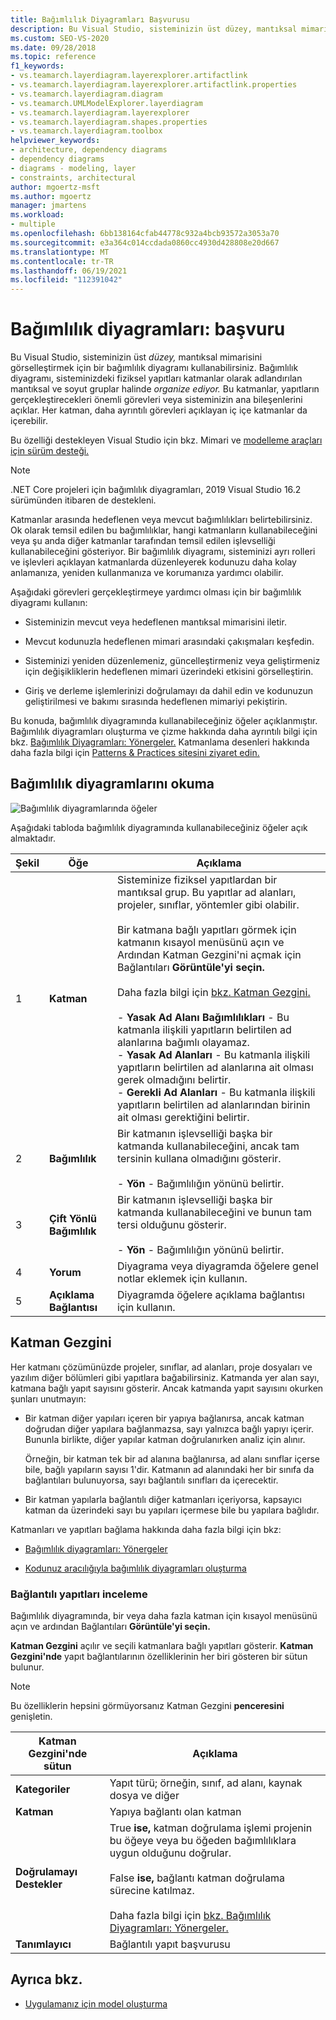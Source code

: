 ```yaml
---
title: Bağımlılık Diyagramları Başvurusu
description: Bu Visual Studio, sisteminizin üst düzey, mantıksal mimarisini görselleştirmek için bağımlılık diyagramını kullanabileceğinizi öğrenin.
ms.custom: SEO-VS-2020
ms.date: 09/28/2018
ms.topic: reference
f1_keywords:
- vs.teamarch.layerdiagram.layerexplorer.artifactlink
- vs.teamarch.layerdiagram.layerexplorer.artifactlink.properties
- vs.teamarch.layerdiagram.diagram
- vs.teamarch.UMLModelExplorer.layerdiagram
- vs.teamarch.layerdiagram.layerexplorer
- vs.teamarch.layerdiagram.shapes.properties
- vs.teamarch.layerdiagram.toolbox
helpviewer_keywords:
- architecture, dependency diagrams
- dependency diagrams
- diagrams - modeling, layer
- constraints, architectural
author: mgoertz-msft
ms.author: mgoertz
manager: jmartens
ms.workload:
- multiple
ms.openlocfilehash: 6bb138164cfab44778c932a4bcb93572a3053a70
ms.sourcegitcommit: e3a364c014ccdada0860cc4930d428808e20d667
ms.translationtype: MT
ms.contentlocale: tr-TR
ms.lasthandoff: 06/19/2021
ms.locfileid: "112391042"
---
```

# <a name="dependency-diagrams-reference"></a>Bağımlılık diyagramları: başvuru

Bu Visual Studio, sisteminizin üst *düzey,* mantıksal mimarisini görselleştirmek için bir bağımlılık diyagramı kullanabilirsiniz. Bağımlılık diyagramı, sisteminizdeki fiziksel yapıtları katmanlar olarak adlandırılan mantıksal ve soyut gruplar halinde *organize ediyor.* Bu katmanlar, yapıtların gerçekleştirecekleri önemli görevleri veya sisteminizin ana bileşenlerini açıklar. Her katman, daha ayrıntılı görevleri açıklayan iç içe katmanlar da içerebilir.

Bu özelliği destekleyen Visual Studio için bkz. Mimari ve [modelleme araçları için sürüm desteği.](../modeling/analyze-and-model-your-architecture.md#VersionSupport)

> [!NOTE]
> .NET Core projeleri için bağımlılık diyagramları, 2019 Visual Studio 16.2 sürümünden itibaren de destekleni.

Katmanlar arasında hedeflenen veya mevcut bağımlılıkları belirtebilirsiniz. Ok olarak temsil edilen bu bağımlılıklar, hangi katmanların kullanabileceğini veya şu anda diğer katmanlar tarafından temsil edilen işlevselliği kullanabileceğini gösteriyor. Bir bağımlılık diyagramı, sisteminizi ayrı rolleri ve işlevleri açıklayan katmanlarda düzenleyerek kodunuzu daha kolay anlamanıza, yeniden kullanmanıza ve korumanıza yardımcı olabilir.

Aşağıdaki görevleri gerçekleştirmeye yardımcı olması için bir bağımlılık diyagramı kullanın:

- Sisteminizin mevcut veya hedeflenen mantıksal mimarisini iletir.

- Mevcut kodunuzla hedeflenen mimari arasındaki çakışmaları keşfedin.

- Sisteminizi yeniden düzenlemeniz, güncelleştirmeniz veya geliştirmeniz için değişikliklerin hedeflenen mimari üzerindeki etkisini görselleştirin.

- Giriş ve derleme işlemlerinizi doğrulamayı da dahil edin ve kodunuzun geliştirilmesi ve bakımı sırasında hedeflenen mimariyi pekiştirin.

Bu konuda, bağımlılık diyagramında kullanabileceğiniz öğeler açıklanmıştır. Bağımlılık diyagramları oluşturma ve çizme hakkında daha ayrıntılı bilgi için bkz. [Bağımlılık Diyagramları: Yönergeler.](../modeling/layer-diagrams-guidelines.md) Katmanlama desenleri hakkında daha fazla bilgi için [Patterns & Practices sitesini ziyaret edin.](https://archive.codeplex.com/?p=apparch)

## <a name="reading-dependency-diagrams"></a>Bağımlılık diyagramlarını okuma

![Bağımlılık diyagramlarında öğeler](../modeling/media/uml_layerrefreading.png)

Aşağıdaki tabloda bağımlılık diyagramında kullanabileceğiniz öğeler açık almaktadır.

|**Şekil**|**Öğe**|**Açıklama**|
|-|-|-|
|1|**Katman**|Sisteminize fiziksel yapıtlardan bir mantıksal grup. Bu yapıtlar ad alanları, projeler, sınıflar, yöntemler gibi olabilir.<br /><br /> Bir katmana bağlı yapıtları görmek için katmanın kısayol menüsünü  açın ve Ardından Katman Gezgini'ni açmak için Bağlantıları **Görüntüle'yi seçin.**<br /><br /> Daha fazla bilgi için [bkz. Katman Gezgini.](#Explorer)<br /><br /> -   **Yasak Ad Alanı Bağımlılıkları** - Bu katmanla ilişkili yapıtların belirtilen ad alanlarına bağımlı olayamaz.<br />-   **Yasak Ad Alanları** - Bu katmanla ilişkili yapıtların belirtilen ad alanlarına ait olması gerek olmadığını belirtir.<br />-   **Gerekli Ad Alanları** - Bu katmanla ilişkili yapıtların belirtilen ad alanlarından birinin ait olması gerektiğini belirtir.|
|2|**Bağımlılık**|Bir katmanın işlevselliği başka bir katmanda kullanabileceğini, ancak tam tersinin kullana olmadığını gösterir.<br /><br /> -   **Yön** - Bağımlılığın yönünü belirtir.|
|3|**Çift Yönlü Bağımlılık**|Bir katmanın işlevselliği başka bir katmanda kullanabileceğini ve bunun tam tersi olduğunu gösterir.<br /><br /> -   **Yön** - Bağımlılığın yönünü belirtir.|
|4|**Yorum**|Diyagrama veya diyagramda öğelere genel notlar eklemek için kullanın.|
|5|**Açıklama Bağlantısı**|Diyagramda öğelere açıklama bağlantısı için kullanın.|

## <a name="layer-explorer"></a><a name="Explorer"></a> Katman Gezgini

Her katmanı çözümünüzde projeler, sınıflar, ad alanları, proje dosyaları ve yazılım diğer bölümleri gibi yapıtlara bağabilirsiniz. Katmanda yer alan sayı, katmana bağlı yapıt sayısını gösterir. Ancak katmanda yapıt sayısını okurken şunları unutmayın:

- Bir katman diğer yapıları içeren bir yapıya bağlanırsa, ancak katman doğrudan diğer yapılara bağlanmazsa, sayı yalnızca bağlı yapıyı içerir. Bununla birlikte, diğer yapılar katman doğrulanırken analiz için alınır.

     Örneğin, bir katman tek bir ad alanına bağlanırsa, ad alanı sınıflar içerse bile, bağlı yapıların sayısı 1'dir. Katmanın ad alanındaki her bir sınıfa da bağlantıları bulunuyorsa, sayı bağlantılı sınıfları da içerecektir.

- Bir katman yapılarla bağlantılı diğer katmanları içeriyorsa, kapsayıcı katman da üzerindeki sayı bu yapıları içermese bile bu yapılara bağlıdır.

Katmanları ve yapıtları bağlama hakkında daha fazla bilgi için bkz:

- [Bağımlılık diyagramları: Yönergeler](../modeling/layer-diagrams-guidelines.md)

- [Kodunuz aracılığıyla bağımlılık diyagramları oluşturma](../modeling/create-layer-diagrams-from-your-code.md)

### <a name="examine-the-linked-artifacts"></a>Bağlantılı yapıtları inceleme

Bağımlılık diyagramında, bir veya daha fazla katman için kısayol menüsünü açın ve ardından Bağlantıları **Görüntüle'yi seçin.**

**Katman Gezgini** açılır ve seçili katmanlara bağlı yapıtları gösterir. **Katman Gezgini'nde** yapıt bağlantılarının özelliklerinin her biri gösteren bir sütun bulunur.

> [!NOTE]
> Bu özelliklerin hepsini görmüyorsanız Katman Gezgini **penceresini** genişletin.

|**Katman Gezgini'nde sütun**|**Açıklama**|
|-|-|
|**Kategoriler**|Yapıt türü; örneğin, sınıf, ad alanı, kaynak dosya ve diğer|
|**Katman**|Yapıya bağlantı olan katman|
|**Doğrulamayı Destekler**|True **ise,** katman doğrulama işlemi projenin bu öğeye veya bu öğeden bağımlılıklara uygun olduğunu doğrular.<br /><br /> False **ise,** bağlantı katman doğrulama sürecine katılmaz.<br /><br /> Daha fazla bilgi için [bkz. Bağımlılık Diyagramları: Yönergeler.](../modeling/layer-diagrams-guidelines.md)|
|**Tanımlayıcı**|Bağlantılı yapıt başvurusu|

## <a name="see-also"></a>Ayrıca bkz.

- [Uygulamanız için model oluşturma](../modeling/create-models-for-your-app.md)
